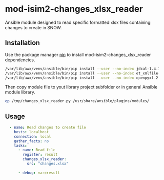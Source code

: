 # mod-isim2-changes_xlsx_reader

Ansible module designed to read specific formatted xlsx files containing changes to create in SNOW.

## Installation

Use the package manager [pip](https://pip.pypa.io/en/stable/) to install mod-isim2-changes_xlsx_reader dependencies.

```bash
/var/lib/awx/venv/ansible/bin/pip install --user --no-index jdcal-1.4.1.tar.gz
/var/lib/awx/venv/ansible/bin/pip install --user --no-index et_xmlfile-1.0.1.tar.gz
/var/lib/awx/venv/ansible/bin/pip install --user --no-index openpyxl-2.6.4.tar.gz
```

Then copy module file to yout library project subfolder or in general Ansible module library.
```bash
cp /tmp/changes_xlsx_reader.py /usr/share/ansible/plugins/modules/
```

## Usage

```yaml
  - name: Read changes to create file
    hosts: localhost
    connection: local
    gather_facts: no
    tasks:
      - name: Read file
        register: result
        changes_xlsx_reader:
          src: "changes.xlsx"
          
      - debug: var=result
```
